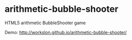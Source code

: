 arithmetic-bubble-shooter
=========================

HTML5 arithmetic BubbleShooter game 

Demo: http://workslon.github.io/arithmetic-bubble-shooter/
